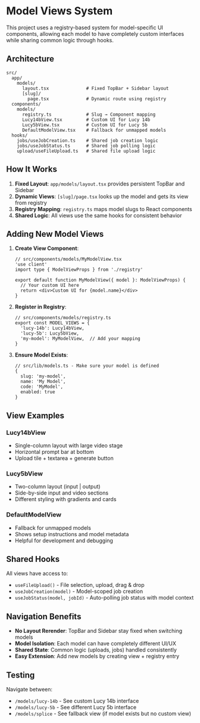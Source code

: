 # Model Views System

This project uses a registry-based system for model-specific UI components, allowing each model to have completely custom interfaces while sharing common logic through hooks.

## Architecture

```
src/
  app/
    models/
      layout.tsx              # Fixed TopBar + Sidebar layout
      [slug]/
        page.tsx              # Dynamic route using registry
  components/
    models/
      registry.ts             # Slug → Component mapping
      Lucy14bView.tsx         # Custom UI for Lucy 14b
      Lucy5bView.tsx          # Custom UI for Lucy 5b  
      DefaultModelView.tsx    # Fallback for unmapped models
  hooks/
    jobs/useJobCreation.ts    # Shared job creation logic
    jobs/useJobStatus.ts      # Shared job polling logic
    upload/useFileUpload.ts   # Shared file upload logic
```

## How It Works

1. **Fixed Layout**: `app/models/layout.tsx` provides persistent TopBar and Sidebar
2. **Dynamic Views**: `[slug]/page.tsx` looks up the model and gets its view from registry
3. **Registry Mapping**: `registry.ts` maps model slugs to React components
4. **Shared Logic**: All views use the same hooks for consistent behavior

## Adding New Model Views

1. **Create View Component**:
   ```tsx
   // src/components/models/MyModelView.tsx
   'use client'
   import type { ModelViewProps } from './registry'
   
   export default function MyModelView({ model }: ModelViewProps) {
     // Your custom UI here
     return <div>Custom UI for {model.name}</div>
   }
   ```

2. **Register in Registry**:
   ```tsx
   // src/components/models/registry.ts
   export const MODEL_VIEWS = {
     'lucy-14b': Lucy14bView,
     'lucy-5b': Lucy5bView,
     'my-model': MyModelView,  // Add your mapping
   }
   ```

3. **Ensure Model Exists**:
   ```tsx
   // src/lib/models.ts - Make sure your model is defined
   { 
     slug: 'my-model', 
     name: 'My Model', 
     code: 'MyModel', 
     enabled: true 
   }
   ```

## View Examples

### Lucy14bView
- Single-column layout with large video stage
- Horizontal prompt bar at bottom
- Upload tile + textarea + generate button

### Lucy5bView  
- Two-column layout (input | output)
- Side-by-side input and video sections
- Different styling with gradients and cards

### DefaultModelView
- Fallback for unmapped models
- Shows setup instructions and model metadata
- Helpful for development and debugging

## Shared Hooks

All views have access to:

- `useFileUpload()` - File selection, upload, drag & drop
- `useJobCreation(model)` - Model-scoped job creation
- `useJobStatus(model, jobId)` - Auto-polling job status with model context

## Navigation Benefits

- **No Layout Rerender**: TopBar and Sidebar stay fixed when switching models
- **Model Isolation**: Each model can have completely different UI/UX
- **Shared State**: Common logic (uploads, jobs) handled consistently
- **Easy Extension**: Add new models by creating view + registry entry

## Testing

Navigate between:
- `/models/lucy-14b` - See custom Lucy 14b interface
- `/models/lucy-5b` - See different Lucy 5b interface  
- `/models/splice` - See fallback view (if model exists but no custom view)
